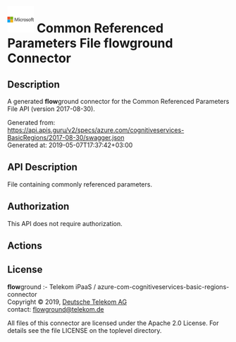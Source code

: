 # ![LOGO](logo.png) Common Referenced Parameters File **flow**ground Connector

## Description

A generated **flow**ground connector for the Common Referenced Parameters File API (version 2017-08-30).

Generated from: https://api.apis.guru/v2/specs/azure.com/cognitiveservices-BasicRegions/2017-08-30/swagger.json<br/>
Generated at: 2019-05-07T17:37:42+03:00

## API Description

File containing commonly referenced parameters.

## Authorization

This API does not require authorization.

## Actions

## License

**flow**ground :- Telekom iPaaS / azure-com-cognitiveservices-basic-regions-connector<br/>
Copyright © 2019, [Deutsche Telekom AG](https://www.telekom.de)<br/>
contact: flowground@telekom.de

All files of this connector are licensed under the Apache 2.0 License. For details
see the file LICENSE on the toplevel directory.
